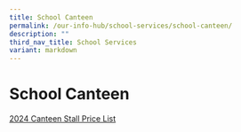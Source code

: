 ```yaml
---
title: School Canteen
permalink: /our-info-hub/school-services/school-canteen/
description: ""
third_nav_title: School Services
variant: markdown
---
```

# School Canteen

[2024 Canteen Stall Price List](/files/Our%20Info%20Hub/2024_Canteen_Stall_Price_List_Final__121223.pdf)

